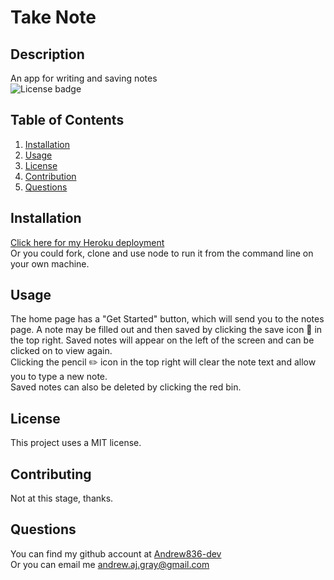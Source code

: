 # Take Note
## Description
An app for writing and saving notes  
![License badge](https://img.shields.io/badge/license-MIT-green)
## Table of Contents
1. [Installation](#Installation)
2. [Usage](#Usage)
3. [License](#License)
4. [Contribution](#Contribution)
5. [Questions](#Questions)
## Installation
[Click here for my Heroku deployment](https://take-note-andrew.herokuapp.com)  
Or you could fork, clone and use node to run it from the command line on your own machine.
## Usage
The home page has a "Get Started" button, which will send you to the notes page. A note may be filled out and then saved by clicking the save icon :floppy_disk: in the top right. Saved notes will appear on the left of the screen and can be clicked on to view again.  
Clicking the pencil :pencil2: icon in the top right will clear the note text and allow you to type a new note.  
Saved notes can also be deleted by clicking the red bin.
## License
This project uses a MIT license.
## Contributing
Not at this stage, thanks.
## Questions
You can find my github account at
[Andrew836-dev](https://github.com/Andrew836-dev)  
Or you can email me andrew.aj.gray@gmail.com
